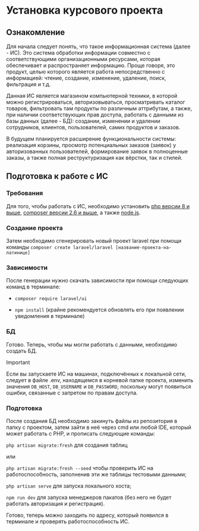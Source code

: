 # Установка курсового проекта

## Ознакомление

Для начала следует понять, что такое информационная система (далее - ИС). Это система обработки информации совместно с соответствующими организационными ресурсами, которая обеспечивает и распространяет информацию. Проще говоря, это продукт, целью которого является работа непосредственно с информацией: чтение, создание, изменение, удаление, поиск, фильтрация и т.д.

Данная ИС является магазином компьютерной техники, в которой можно регистрироваться, авторизовываться, просматривать каталог товаров, фильтровать там продукты по различным аттрибутам, а также, при наличии соответствующих прав доступа, работать с данными из базы данных (далее - БД): создании, изменении и удалении сотрудников, клиентов, пользователей, самих продуктов и заказов.

В будущем планируется расширение функциональности системы: реализация корзины, просмотр потенциальных заказов (заявок) у авторизованных пользователей, формирование заявок в полноценные заказы, а также полная реструктуризация как вёрстки, так и стилей.

## Подготовка к работе с ИС

### Требования
Для того, чтобы работать с ИС, необходимо установить [php версии 8 и выше](https://www.php.net/), [composer версии 2.6 и выше](https://getcomposer.org/), а также [node.js](https://nodejs.org/).

### Создание проекта

Затем необходимо сгенерировать новый проект laravel при помощи команды `composer create laravel/laravel [название-проекта-на-латинице]`

### Зависимости

После генерации нужно скачать зависимости при помощи следующих команд в терминале: 

- `composer require laravel/ui`

- `npm install` (крайне рекомендуется обновлять его при появлении уведомления в терминале)

### БД

Готово. Теперь, чтобы мы могли работать с данными, необходимо создать БД.

> [!IMPORTANT]
> Если вы запускаете ИС на машинах, подключённых к локальной сети, следует в файле .env, находящемся в корневой папке проекта, изменить значения `DB_HOST`, `DB_USERNAME` и `DB_PASSWORD`, поскольку могут появиться ошибки, связанные с запретом по правам доступа.

### Подготовка

После создания БД необходимо закинуть файлы из репозитория в папку с проектом, затем зайти в неё через cmd или любой IDE, который может работать с PHP, и прописать следующие команды:

`php artisan migrate:fresh` для создания таблиц

или 

`php artisan migrate:fresh --seed` чтобы проверить ИС на работоспособность, заполненив эти же таблицы тестовыми данными;

`php artisan serve` для запуска локального хоста;

`npm run dev` для запуска менеджеров пакатов (без него не будет работать авторизация и регистрация).

Готово, теперь можно заходить по адресу, который появился в терминале и проверять работоспособность ИС.
